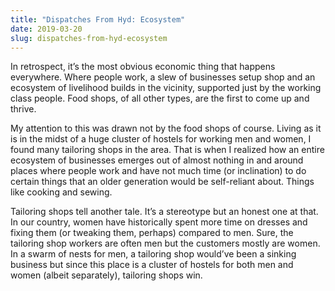 ```yaml
---
title: "Dispatches From Hyd: Ecosystem"
date: 2019-03-20
slug: dispatches-from-hyd-ecosystem
---
```

In retrospect, it’s the most obvious economic thing that happens everywhere. Where people work, a slew of businesses setup shop and an ecosystem of livelihood builds in the vicinity, supported just by the working class people. Food shops, of all other types, are the first to come up and thrive.

My attention to this was drawn not by the food shops of course. Living as it is in the midst of a huge cluster of hostels for working men and women, I found many tailoring shops in the area. That is when I realized how an entire ecosystem of businesses emerges out of almost nothing in and around places where people work and have not much time (or inclination) to do certain things that an older generation would be self-reliant about. Things like cooking and sewing.

Tailoring shops tell another tale. It’s a stereotype but an honest one at that. In our country, women have historically spent more time on dresses and fixing them (or tweaking them, perhaps) compared to men. Sure, the tailoring shop workers are often men but the customers mostly are women. In a swarm of nests for men, a tailoring shop would’ve been a sinking business but since this place is a cluster of hostels for both men and women (albeit separately), tailoring shops win.